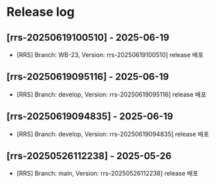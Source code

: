 # Release log

## [rrs-20250619100510] - 2025-06-19
- [RRS] Branch: WB-23, Version: rrs-20250619100510] release 배포


## [rrs-20250619095116] - 2025-06-19
- [RRS] Branch: develop, Version: rrs-20250619095116] release 배포


## [rrs-20250619094835] - 2025-06-19
- [RRS] Branch: develop, Version: rrs-20250619094835] release 배포


## [rrs-20250526112238] - 2025-05-26
- [RRS] Branch: main, Version: rrs-20250526112238] release 배포

